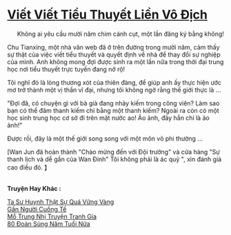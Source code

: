 <a href="https://truyentiki.com/viet-viet-tieu-thuyet-lien-vo-dich.33777/" title="Viết Viết Tiểu Thuyết Liền Vô Địch"><h1>Viết Viết Tiểu Thuyết Liền Vô Địch</h1></a><div style="display:table"><img align="right" style="float: left; padding: 10px;" src="https://truyentiki.com/images/story/200x260/33777.jpg" alt="">Không ai yêu cầu mười năm chim cánh cụt, một lần đăng ký bằng không! <p></p> Chu Tianxing, một nhà văn web đã ở trên đường trong mười năm, cảm thấy sự thật của việc viết tiểu thuyết và quyết định về nhà để thay đổi sự nghiệp của mình. Anh không mong đợi được sinh ra một lần nữa trong thời đại trung học nơi tiểu thuyết trực tuyến đang nở rộ! <p></p> Tôi nghĩ đó là lòng thương xót của thiên đàng, để giúp anh ấy thực hiện ước mơ trở thành một vị thần vĩ đại, nhưng tôi không ngờ rằng thế giới thực là ... <p></p> "Đợi đã, có chuyện gì với bà già đang nhảy kiếm trong công viên? Làm sao bạn có thể đâm thanh kiếm chỉ bằng một thanh kiếm? Ngoài ra còn có một học sinh trung học cơ sở đi trên mặt nước ao! Ảo ảnh, đây hẳn chỉ là ảo ảnh!" <p></p> Được rồi, đây là một thế giới song song với một môn võ phi thường ... <p></p> [Wan Jun đã hoàn thành "Chào mừng đến với Đội trưởng" và cửa hàng "Sự thanh lịch và dễ gần của Wan Đinh" Tôi không phải là ác quỷ ", xin đánh giá cao điều đó. 】</div><p><br><b>Truyện Hay Khác :</b></p><a href="https://truyentiki.com/ta-su-huynh-that-su-qua-vung-vang.33776/" alt="Ta Sư Huynh Thật Sự Quá Vững Vàng">Ta Sư Huynh Thật Sự Quá Vững Vàng</a><br/><a href="https://github.com/nownovels/top500/tree/master/truyenhay/33882/" alt="Gần Người Cuồng Tế">Gần Người Cuồng Tế</a><br/><a href="https://medium.com/@hoangminhquan16819844/m%E1%BB%97-trung-nh%E1%BB%8B-truy%E1%BB%87n-tranh-gia-490ba5466e7b" alt="Mỗ Trung Nhị Truyện Tranh Gia">Mỗ Trung Nhị Truyện Tranh Gia</a><br/><a href="https://github.com/nownovels/top500/tree/master/truyenhay/33809/" alt="80 Đoàn Sủng Năm Tuổi Nửa">80 Đoàn Sủng Năm Tuổi Nửa</a><br/>
